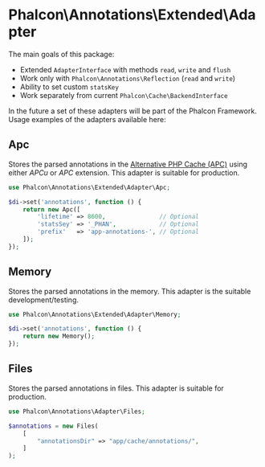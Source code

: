 # Phalcon\Annotations\Extended\Adapter

The main goals of this package:

* Extended `AdapterInterface` with methods `read`, `write` and `flush`
* Work only with `Phalcon\Annotations\Reflection` (`read` and `write`)
* Ability to set custom `statsKey`
* Work separately from current `Phalcon\Cache\BackendInterface`

In the future a set of these adapters will be part of the Phalcon Framework.
Usage examples of the adapters available here:

## Apc

Stores the parsed annotations in the [Alternative PHP Cache (APC)](http://php.net/manual/en/intro.apcu.php)
using either _APCu_ or _APC_ extension. This adapter is suitable for production.

```php
use Phalcon\Annotations\Extended\Adapter\Apc;

$di->set('annotations', function () {
    return new Apc([
        'lifetime' => 8600,               // Optional
        'statsSey' => '_PHAN',            // Optional
        'prefix'   => 'app-annotations-', // Optional
    ]);
});
```

## Memory

Stores the parsed annotations in the memory. This adapter is the suitable development/testing.

```php
use Phalcon\Annotations\Extended\Adapter\Memory;

$di->set('annotations', function () {
    return new Memory();
});
```

## Files

Stores the parsed annotations in files. This adapter is suitable for production.

```php
use Phalcon\Annotations\Adapter\Files;

$annotations = new Files(
    [
        "annotationsDir" => "app/cache/annotations/",
    ]
);
```

